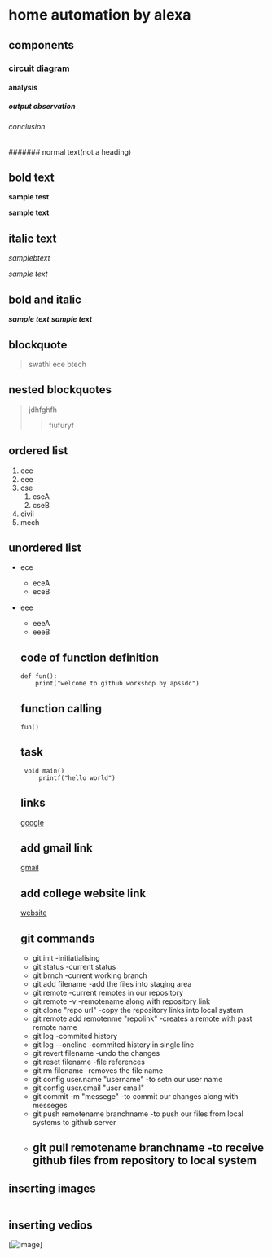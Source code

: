 # home automation by alexa
## components
### circuit diagram
#### analysis
##### output observation
###### conclusion
####### normal text(not a heading)
## bold text
**sample test**

__sample text__
## italic text
*samplebtext*

_sample text_
## bold and italic
**_sample text_**
__*sample text*__
## blockquote
> swathi
ece
btech
## nested blockquotes
> jdhfghfh
>> fiufuryf
## ordered list
1. ece
2. eee
3. cse
   1. cseA
   2. cseB
4. civil
5. mech
## unordered list 
- ece
   * eceA
   * eceB
- eee
   + eeeA
   + eeeB
   ## code of function definition
   ```
   def fun():
       print("welcome to github workshop by apssdc")
    ```
    ## function calling
    `
    fun()
    `
    ## task
    ```
     void main()
         printf("hello world")
     ```
     ## links
     [google](https://www.google)
    
    ## add gmail link
    [gmail](https://www.gmail.com/)
    ## add college website link
    [website](https://www.kits.com/)
    ## git commands
    - git init
      -initiatialising
    - git status
       -current status
    - git brnch
      -current working branch
    - git add filename
      -add the files into staging area
    - git remote
      -current remotes in our repository
    - git remote -v
      -remotename along with repository link
    - git clone "repo url"
      -copy the repository links into local system
    - git remote  add remotenme "repolink"
      -creates a remote with past remote name
    - git log
      -commited history
    - git log --oneline
      -commited history in single line
    - git revert filename
      -undo the changes
    - git reset filename
      -file references
    - git rm filename
      -removes the file name
    - git config user.name "username"
      -to setn our user name 
    - git config user.email "user email"
    - git commit -m "messege"
      -to commit our changes along with messeges
    - git push remotename branchname
      -to push our files from local systems to github server
    - git pull remotename branchname 
      -to receive github files from repository to local system
      -
## inserting images 
![]()

## inserting vedios
[![image](https://www.youtube.com/watch?v=fRD_3vJagxk)]
